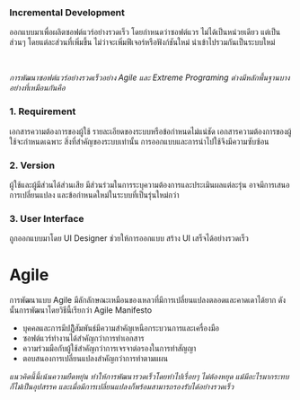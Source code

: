 ### Incremental Development

ออกแบบมาเพื่อผลิตซอฟต์แวร์อย่างรวดเร็ว โดยกำหนดว่าซอฟต์แวร ไม่ได้เป็นหน่วยเดียว แต่เป็นส่วนๆ
โดยแต่ละส่วนที่เพิ่มขึ้น ไม่ว่าจะเพิ่มฟีเจอร์หรือฟังก์ชันใหม่ นำเข้าไปรวมกันเป็นระบบใหม่

<br>

_การพัฒนาซอฟต์แวร์อย่างรวดเร็วอย่าง Agile และ Extreme Programing ต่างมีหลักพื้นฐานบางอย่างที่เหมือนกันคือ_

### 1. Requirement

เอกสารความต้องการของผู้ใช้ รายละเอียดของระบบหรือข้อกำหนดไม่แน่ชัด เอกสารความต้องการของผู้ใช้จะกำหนดเฉพาะ
สิ่งที่สำคัญของระบบเท่านั้น การออกแบบและการนำไปใช้จึงมีความซับซ้อน

### 2. Version

ผู้ใช้และผู้มีส่วนได้ส่วนเสีย มีส่วนร่วมในการระบุความต้องการและประเมินผลแต่ละรุ่น อาจมีการเสนอการเปลี่ยนแปลง
และข้อกำหนดใหม่ในระบบที่เป็นรุ่นใหม่กว่า

### 3. User Interface

ถูกออกแบบมาโดย UI Designer ช่วยให้การออกแบบ สร้าง UI เสร็จได้อย่างรวดเร็ว


# Agile

การพัฒนาแบบ Agile มีลักลักษณะเหมือนของเหลวที่มีการเปลี่ยนแปลงตลอดและคาดเดาได้ยาก ดังนั้นการพัฒนาโดยวิธีนี้เรียกว่า Agile Manifesto

- บุคคลและการมีปฏิิิสัมพันธ์มีความสำคัญเหนือกระบวนการและเครื่องมือ
- ซอฟต์แวร์ทำงานได้สำคัญกว่าการทำเอกสาร
- ความร่วมมือกับผู้ใช้สำคัญกว่าการเจรจาต่อรองในการทำสัญญา
- ตอบสนองการเปลี่ยนแปลงสำคัญกว่าการทำตามแผน

_แนวคิดนี้นี้เน้นความยืดหยุ่น ทำให้การพัฒนารวดเร็วโดยทำไปเรื่อยๆ ไม่ต้องหยุด แม้มีอะไรมากระทบก็ไม่่เป็นอุปสรรค
และเมื่อมีการเปลี่ยนแปลงก็พร้อมสามารถรองรับได้อย่างรวดเร็ว_

